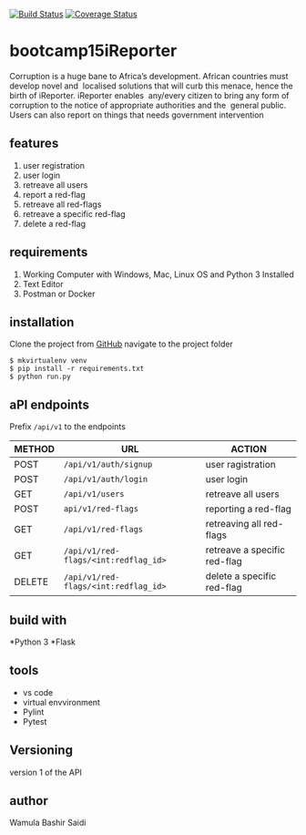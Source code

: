 [![Build Status](https://travis-ci.org/bashman1/bootcamp15iReporter.svg?branch=deploy)](https://travis-ci.org/bashman1/bootcamp15iReporter/tree/deploy)
[![Coverage Status](https://coveralls.io/repos/github/bashman1/bootcamp15iReporter/badge.svg?branch=deploy)](https://coveralls.io/github/bashman1/bootcamp15iReporter?branch=deploy)

# bootcamp15iReporter
Corruption is a huge bane to Africa’s development. African countries must develop novel and  localised solutions that will curb this menace, hence the birth of iReporter. iReporter enables  any/every citizen to bring any form of corruption to the notice of appropriate authorities and the  general public. Users can also report on things that needs government intervention 

## features
1. user registration 
2. user login
3. retreave all users
4. report a red-flag
5. retreave all red-flags
6. retreave a specific red-flag
7. delete a red-flag

## requirements
1. Working Computer with Windows, Mac, Linux OS and Python 3 Installed
2. Text Editor
3. Postman or Docker

## installation
Clone the project from [GitHub](https://github.com/bashman1/bootcamp15iReporter.git)
navigate to the project folder
```
$ mkvirtualenv venv
$ pip install -r requirements.txt
$ python run.py
```
## aPI endpoints

Prefix `/api/v1` to the endpoints

| METHOD   | URL  | ACTION |
|---|---|---|
| POST | `/api/v1/auth/signup` | user ragistration|
| POST | `/api/v1/auth/login`| user login|
| GET  | `/api/v1/users` | retreave all users|
| POST | `api/v1/red-flags`| reporting a red-flag|
| GET  | `/api/v1/red-flags`| retreaving all red-flags|
| GET  |  `/api/v1/red-flags/<int:redflag_id>`| retreave a specific red-flag|
| DELETE | `/api/v1/red-flags/<int:redflag_id>` | delete a specific red-flag |



## build with
*Python 3
*Flask

## tools
* vs code
* virtual envvironment
* Pylint
* Pytest

## Versioning
version 1 of the API

## author
Wamula Bashir Saidi